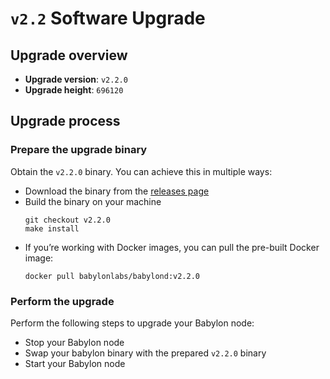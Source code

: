 # `v2.2` Software Upgrade

## Upgrade overview

- **Upgrade version**: `v2.2.0`
- **Upgrade height**: `696120`

## Upgrade process

### Prepare the upgrade binary

Obtain the `v2.2.0` binary. You can achieve this in multiple ways:
  - Download the binary from the [releases
    page](https://github.com/babylonlabs-io/babylon/releases/tag/v2.2.0)
  - Build the binary on your machine
    ```shell
    git checkout v2.2.0
    make install
    ```
  - If you’re working with Docker images, you can pull the pre-built Docker image:
    ```shell
    docker pull babylonlabs/babylond:v2.2.0
    ```

### Perform the upgrade

Perform the following steps to upgrade your Babylon node:
* Stop your Babylon node
* Swap your babylon binary with the prepared `v2.2.0` binary
* Start your Babylon node